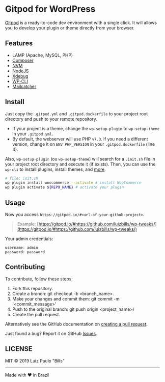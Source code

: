 # Gitpod for WordPress

[Gitpod](https://www.gitpod.io) is a ready-to-code dev environment with a single click. It will allows you to develop your plugin or theme directly from your browser.

## Features

- LAMP (Apache, MySQL, PHP)
- [Composer](https://getcomposer.org/)
- [NVM](https://github.com/nvm-sh/nvm)
- [NodeJS](https://nodejs.org/)
- [Xdebug](https://xdebug.org)
- [WP-CLI](https://wp-cli.org/)
- [Mailcatcher](https://mailcatcher.me/)

## Install

Just copy the `.gitpod.yml` and `.gitpod.dockerfile` to your project root directory and push to your remote repository.

- If your project is a theme, change the `wp-setup-plugin` to `wp-setup-theme` in your `.gitpod.yml`.
- By default, the webserver will use PHP `v7.3`. If you need a different version, change it on `ENV PHP_VERSION` in your `.gitpod.dockerfile` (line 4).

Also, `wp-setup-plugin` (ou `wp-setup-theme`) will search for a `.init.sh` file in your project root directory and execute it (if exists). Then, you can use the `wp-cli` to install plugins, install themes, and [more](https://developer.wordpress.org/cli/commands/). 

```sh
# file: init.sh
wp plugin install woocommerce --activate # install WooCommerce
wp plugin activate ${REPO_NAME} # activate your plugin
```

## Usage

Now you access `https://gitpod.io/#<url-of-your-github-project>`.

> Example: [https://gitpod.io/#https://github.com/luizbills/wp-tweaks/](https://gitpod.io/#https://github.com/luizbills/wp-tweaks/)

Your admin credentials:

```
username: admin
password: password
```

## Contributing

To contribute, follow these steps:

1. Fork this repository.
1. Create a branch: git checkout -b <branch_name>.
1. Make your changes and commit them: git commit -m '<commit_message>'
1. Push to the original branch: git push origin <project_name>/<location>
1. Create the pull request.

Alternatively see the GitHub documentation on [creating a pull request](https://help.github.com/en/github/collaborating-with-issues-and-pull-requests/creating-a-pull-request).

Just found a bug? Report it on GitHub [Issues](https://github.com/luizbills/gitpod-wordpress/issues).

## LICENSE

MIT &copy; 2019 Luiz Paulo "Bills"

---

Made with ❤ in Brazil
